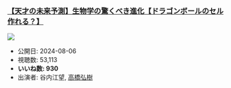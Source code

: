 ### [【天才の未来予測】生物学の驚くべき進化【ドラゴンボールのセル作れる？】](https://www.youtube.com/watch?v=ecN-e9OR3HM)
[![](https://img.youtube.com/vi/ecN-e9OR3HM/sddefault.jpg)](https://www.youtube.com/watch?v=ecN-e9OR3HM)
-   公開日: 2024-08-06
-   視聴数: 53,113
-   **いいね数: 930**
-   出演者: 谷内江望, [高橋弘樹](/rehacq_fan/people/高橋弘樹 "wikilink")
